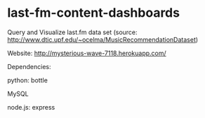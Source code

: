 last-fm-content-dashboards
==========================
Query and Visualize last.fm data set (source: http://www.dtic.upf.edu/~ocelma/MusicRecommendationDataset)

Website: http://mysterious-wave-7118.herokuapp.com/

Dependencies:

python: bottle

MySQL

node.js: express
